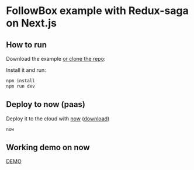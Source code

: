 # FollowBox example with Redux-saga on Next.js

## How to run

Download the example [or clone the repo](https://github.com/uehaj/followbox-redux-saga):

Install it and run:

```bash
npm install
npm run dev
```

## Deploy to now (paas)

Deploy it to the cloud with [now](https://zeit.co/now) ([download](https://zeit.co/download))

```bash
now
```

## Working demo on now

[DEMO](https://followbox-redux-saga-vevubwrmcf.now.sh)
